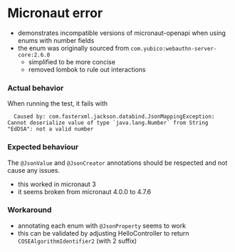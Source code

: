 # Micronaut error

- demonstrates incompatible versions of micronaut-openapi when using enums with number fields 
- the enum was originally sourced from `com.yubico:webauthn-server-core:2.6.0`
    - simplified to be more concise
    - removed lombok to rule out interactions

### Actual behavior

When running the test, it fails with

```
  Caused by: com.fasterxml.jackson.databind.JsonMappingException: Cannot deserialize value of type `java.lang.Number` from String "EdDSA": not a valid number
```

### Expected behaviour

The `@JsonValue` and `@JsonCreator` annotations should be respected and not cause any issues.

- this worked in micronaut 3
- it seems broken from micronaut 4.0.0 to 4.7.6

### Workaround

- annotating each enum with `@JsonProperty` seems to work
- this can be validated by adjusting HelloController to return `COSEAlgorithmIdentifier2` (with 2 suffix)